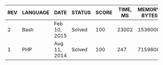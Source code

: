 | REV | LANGUAGE | DATE | STATUS | SCORE | TIME, MS | MEMORY, BYTES | IN RANKING | UNIQUE | RANKING POINTS |
|-----|----------|------|--------|-------|----------|---------------|------------|--------|----------------|
| 2 | Bash | Feb 10, 2015 | Solved | 100 | 23002 | 1536000 | no | yes | 0 |
| 1 | PHP | Aug 11, 2014 | Solved | 100 | 247 | 7159808 | yes | yes | 28.593 |
